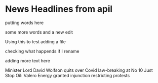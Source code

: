 # News Headlines from apil
putting words here


some more words and a new edit

Using this to test adding a file 

checking what happends if I rename

adding more text here

Minister Lord David Wolfson quits over Covid law-breaking at No 10
Just Stop Oil: Valero Energy granted injunction restricting protests
